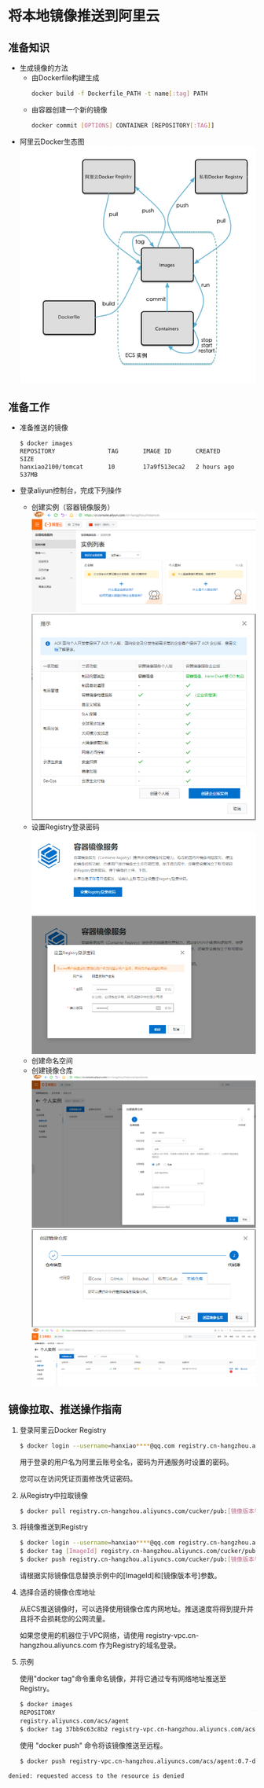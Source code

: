 将本地镜像推送到阿里云
==

## 准备知识
* 生成镜像的方法
    * 由Dockerfile构建生成
        ```bash
        docker build -f Dockerfile_PATH -t name[:tag] PATH
        ```
    * 由容器创建一个新的镜像
        ```bash
        docker commit [OPTIONS] CONTAINER [REPOSITORY[:TAG]]
        ```
* 阿里云Docker生态图
    ![](../image/image2aliyun8.png)

## 准备工作
* 准备推送的镜像
    ```text
    $ docker images
    REPOSITORY               TAG       IMAGE ID       CREATED         SIZE
    hanxiao2100/tomcat       10        17a9f513eca2   2 hours ago     537MB
    ```

* 登录aliyun控制台，完成下列操作
    * 创建实例（容器镜像服务）
        ![](../image/image2aliyun1.png)
        ![](../image/image2aliyun2.png)
    * 设置Registry登录密码
        ![](../image/image2aliyun3.png)
        ![](../image/image2aliyun4.png)
    * 创建命名空间
    * 创建镜像仓库
        ![](../image/image2aliyun5.png)
        ![](../image/image2aliyun6.png)
        ![](../image/image2aliyun7.png)

## 镜像拉取、推送操作指南
1. 登录阿里云Docker Registry
    ```bash
    $ docker login --username=hanxiao****@qq.com registry.cn-hangzhou.aliyuncs.com
    ```
    用于登录的用户名为阿里云账号全名，密码为开通服务时设置的密码。
    
    您可以在访问凭证页面修改凭证密码。

2. 从Registry中拉取镜像
    ```bash
    $ docker pull registry.cn-hangzhou.aliyuncs.com/cucker/pub:[镜像版本号]
    ```
3. 将镜像推送到Registry
    ```bash
    $ docker login --username=hanxiao****@qq.com registry.cn-hangzhou.aliyuncs.com
    $ docker tag [ImageId] registry.cn-hangzhou.aliyuncs.com/cucker/pub:[镜像版本号]
    $ docker push registry.cn-hangzhou.aliyuncs.com/cucker/pub:[镜像版本号]
    ```
    请根据实际镜像信息替换示例中的[ImageId]和[镜像版本号]参数。

4. 选择合适的镜像仓库地址

    从ECS推送镜像时，可以选择使用镜像仓库内网地址。推送速度将得到提升并且将不会损耗您的公网流量。
    
    如果您使用的机器位于VPC网络，请使用 registry-vpc.cn-hangzhou.aliyuncs.com 作为Registry的域名登录。

5. 示例

    使用"docker tag"命令重命名镜像，并将它通过专有网络地址推送至Registry。
    ```bash
    $ docker images
    REPOSITORY                                                         TAG                 IMAGE ID            CREATED             VIRTUAL SIZE
    registry.aliyuncs.com/acs/agent                                    0.7-dfb6816         37bb9c63c8b2        7 days ago          37.89 MB
    $ docker tag 37bb9c63c8b2 registry-vpc.cn-hangzhou.aliyuncs.com/acs/agent:0.7-dfb6816
    ```

    使用 "docker push" 命令将该镜像推送至远程。
    ```bash
    $ docker push registry-vpc.cn-hangzhou.aliyuncs.com/acs/agent:0.7-dfb6816
    ```

```text
denied: requested access to the resource is denied
```
